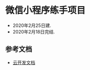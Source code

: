 # 微信小程序练手项目

- 2020年2月25日建.
- 2020年2月18日完结.

## 参考文档

- [云开发文档](https://developers.weixin.qq.com/miniprogram/dev/wxcloud/basis/getting-started.html)
